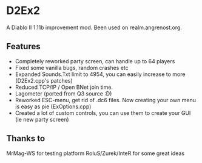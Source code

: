 D2Ex2
=====

A Diablo II 1.11b improvement mod. Been used on realm.angrenost.org.

Features
--------

- Completely reworked party screen, can handle up to 64 players
- Fixed some vanilla bugs, random crashes etc
- Expanded Sounds.Txt limit to 4954, you can easily increase to more (D2Ex2.cpp's patches)
- Reduced TCP/IP / Open BNet join time.
- Lagometer (ported from Q3 source :D)
- Reworked ESC-menu, get rid of .dc6 files. Now creating your own menu is easy as pie (ExOptions.cpp)
- Created a lot of custom controls, you can use them to create your GUI (ie new party screen)

Thanks to
----------
MrMag-WS for testing platform
RoluS/Zurek/InteR for some great ideas